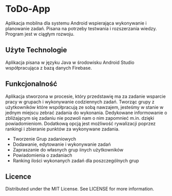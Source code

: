 # ToDo-App
Aplikacja mobilna dla systemu Android wspierająca wykonywanie i planowanie zadań. Pisana na potrzeby testwania i rozszerzania wiedzy. 
Program jest w ciągłym rozwoju.

## Użyte Technologie
Aplikacja pisana w języku Java w środowisku Android Studio współpracująca z bazą danych Firebase.

## Funkcjonalność

Aplikacja stworzona w procesie, który przedstawię ma za zadanie wsparcie pracy w grupach i wykonywanie codziennych zadań. Tworząc grupy z użytkowników które współpracują ze sobą nawzajem, jesteśmy w stanie w jednym miejscu zebrać zadania do wykonania. Dedykowane informowanie o zbliżającym się zadaniu nie pozwoli nam o nim zapomnieć m.in. dzięki powiadomieniom. Dodatkową opcją jest możliwość rywalizacji poprzez rankingi i zbieranie punktów za wykonywane zadania.

* Tworzenie Grup zadaniowych 
* Dodawanie, edytowanie i wykonywanie zadań
* Zapraszanie do własnych grup iinych użytkowników
* Powiadomienia o zadaniach
* Ranking ilości wykonanych zadań dla poszczególnych grup 


## Licence

Distributed under the MIT License. See LICENSE for more information.
